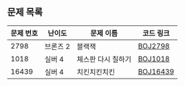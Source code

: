 ## 문제 목록

| 문제 번호 | 난이도   | 문제 이름          | 코드 링크                 |
| --------- | -------- | ------------------ | ------------------------- |
| 2798      | 브론즈 2 | 블랙잭             | [BOJ2798](BOJ2798.java)   |
| 1018      | 실버 4   | 체스판 다시 칠하기 | [BOJ1018](BOJ1018.java)   |
| 16439     | 실버 4   | 치킨치킨치킨       | [BOJ16439](BOJ16439.java) |
